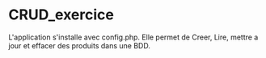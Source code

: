 # CRUD_exercice

L'application s'installe avec config.php.
Elle permet de Creer, Lire, mettre a jour et effacer des produits dans une BDD.
